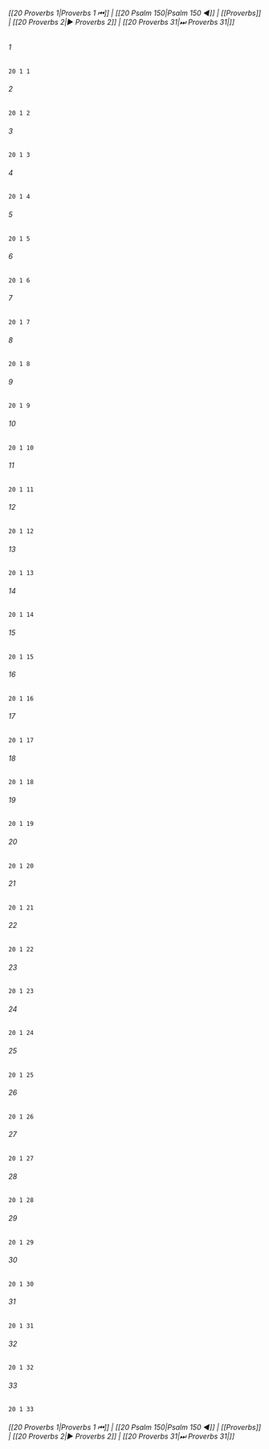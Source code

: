 
###### [[20 Proverbs 1|Proverbs 1 ⏮]] | [[20 Psalm 150|Psalm 150 ◀]] | [[Proverbs]] | [[20 Proverbs 2|▶ Proverbs 2]] | [[20 Proverbs 31|⏭ Proverbs 31|]]

###### 1
``` verse
20 1 1 
```
###### 2
``` verse
20 1 2 
```
###### 3
``` verse
20 1 3 
```
###### 4
``` verse
20 1 4 
```
###### 5
``` verse
20 1 5 
```
###### 6
``` verse
20 1 6 
```
###### 7
``` verse
20 1 7 
```
###### 8
``` verse
20 1 8 
```
###### 9
``` verse
20 1 9 
```
###### 10
``` verse
20 1 10 
```
###### 11
``` verse
20 1 11 
```
###### 12
``` verse
20 1 12 
```
###### 13
``` verse
20 1 13 
```
###### 14
``` verse
20 1 14 
```
###### 15
``` verse
20 1 15 
```
###### 16
``` verse
20 1 16 
```
###### 17
``` verse
20 1 17 
```
###### 18
``` verse
20 1 18 
```
###### 19
``` verse
20 1 19 
```
###### 20
``` verse
20 1 20 
```
###### 21
``` verse
20 1 21 
```
###### 22
``` verse
20 1 22 
```
###### 23
``` verse
20 1 23 
```
###### 24
``` verse
20 1 24 
```
###### 25
``` verse
20 1 25 
```
###### 26
``` verse
20 1 26 
```
###### 27
``` verse
20 1 27 
```
###### 28
``` verse
20 1 28 
```
###### 29
``` verse
20 1 29 
```
###### 30
``` verse
20 1 30 
```
###### 31
``` verse
20 1 31 
```
###### 32
``` verse
20 1 32 
```
###### 33
``` verse
20 1 33 
```

###### [[20 Proverbs 1|Proverbs 1 ⏮]] | [[20 Psalm 150|Psalm 150 ◀]] | [[Proverbs]] | [[20 Proverbs 2|▶ Proverbs 2]] | [[20 Proverbs 31|⏭ Proverbs 31|]]

